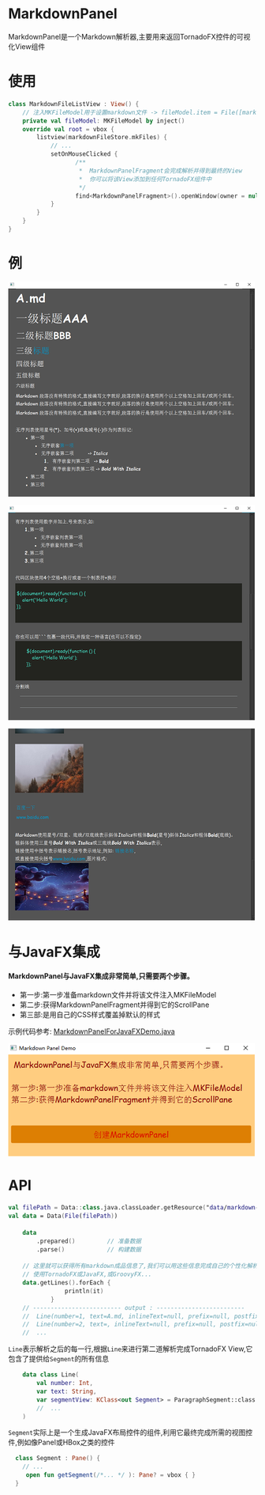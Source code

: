 # MarkdownPanel
MarkdownPanel是一个Markdown解析器,主要用来返回TornadoFX控件的可视化View组件

# 使用

```kotlin
class MarkdownFileListView : View() {
    // 注入MKFileModel用于设置markdown文件 -> fileModel.item = File([markdown文件路径])
    private val fileModel: MKFileModel by inject()
    override val root = vbox {
        listview(markdownFileStore.mkFiles) {
            // ...
            setOnMouseClicked {
                   /**
                    *  MarkdownPanelFragment会完成解析并得到最终的View
                    *  你可以将该View添加到任何TornadoFX组件中
                    */
                   find<MarkdownPanelFragment>().openWindow(owner = null)
            }
        }
    }
}
```

# 例



![alt](src/main/resources/data/markdown-file/img/1.png)

![alt](src/main/resources/data/markdown-file/img/2.png)

![alt](src/main/resources/data/markdown-file/img/3.png)

# 与JavaFX集成
#### MarkdownPanel与JavaFX集成非常简单,只需要两个步骤。
- 第一步:第一步准备markdown文件并将该文件注入MKFileModel
- 第二步:获得MarkdownPanelFragment并得到它的ScrollPane
- 第三部:是用自己的CSS样式覆盖掉默认的样式

示例代码参考: [MarkdownPanelForJavaFXDemo.java](src/main/java/red/medusa/markdownpanel/Integrate_to_javafx_demo/MarkdownPanelForJavaFXDemo.java)

![alt](src/main/resources/data/markdown-file/img/4.png)


# API

```kotlin
val filePath = Data::class.java.classLoader.getResource("data/markdown-file/mk/A.md")?.file
val data = Data(File(filePath))

    data
        .prepared()         // 准备数据
        .parse()            // 构建数据
    
	// 这里就可以获得所有markdown成品信息了,我们可以用这些信息完成自己的个性化解析,不论是
	// 使用TornadoFX或JavaFX,或GroovyFX...
    data.getLines().forEach {
                println(it)
            }  
    // ------------------------- output : -------------------------        
    //  Line(number=1, text=A.md, inlineText=null, prefix=null, postfix=null, tagParse=TITLE, segmentView=class red.medusa.markdownpanel.view.OneTitleSegment, isHandle=false, isLine=true)
    //  Line(number=2, text=, inlineText=null, prefix=null, postfix=null, tagParse=BLANK, segmentView=class red.medusa.markdownpanel.view.BlankSegment, isHandle=false, isLine=true)
    //  ...  
```

`Line`表示解析之后的每一行,根据`Line`来进行第二道解析完成TornadoFX View,它包含了提供给`Segment`的所有信息

```kotlin
    data class Line(
        val number: Int,
        var text: String,
        var segmentView: KClass<out Segment> = ParagraphSegment::class        // 解析成段落的具体实现类
        //  ...
    ) 
```

`Segment`实际上是一个生成JavaFX布局控件的组件,利用它最终完成所需的视图控件,例如像Panel或HBox之类的控件

```kotlin
  class Segment : Pane() {
    // ...
     open fun getSegment(/*... */ ): Pane? = vbox { }
  }
```
